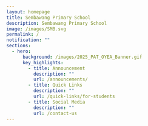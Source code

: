```yaml
---
layout: homepage
title: Sembawang Primary School
description: Sembawang Primary School
image: /images/SMB.svg
permalink: /
notification: ""
sections:
  - hero:
      background: /images/2025_PAT_OYEA_Banner.gif
      key_highlights:
        - title: Announcement
          description: ""
          url: /announcements/
        - title: Quick Links
          description: ""
          url: /quick-links/for-students
        - title: Social Media
          description: ""
          url: /contact-us
---
```


